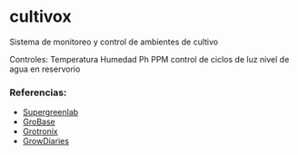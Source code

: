 # cultivox
Sistema de monitoreo y control de ambientes de cultivo

Controles:
Temperatura
Humedad
Ph
PPM
control de ciclos de luz
nivel de agua en reservorio


### Referencias:

+ [Supergreenlab](https://www.supergreenlab.com/app)
+ [GroBase](https://gro-base.com/)
+ [Grotronix](https://www.growtronix.com/cart/)
+ [GrowDiaries](https://growdiaries.com/)
